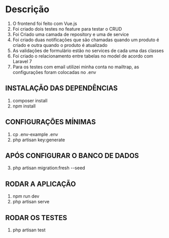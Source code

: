 # Descrição
1. O frontend foi feito com Vue.js
2. Foi criado dois testes no feature para testar o CRUD
3. Foi Criado uma camada de repository e uma de service
4. Foi criado duas notificações que são chamadas quando um produto é criado e outra quando o produto é atualizado
5. As validações de formulário estão no services de cada uma das classes
6. Foi criado o relacionamento entre tabelas no model de acordo com Laravel 7
7. Para os testes com email utilizei minha conta no mailtrap, as configurações foram colocadas no .env

## INSTALAÇÃO DAS DEPENDÊNCIAS
1. composer install
2. npm install

## CONFIGURAÇÕES MÍNIMAS
1. cp .env-example .env
2. php artisan key:generate

## APÓS CONFIGURAR O BANCO DE DADOS
3. php artisan migration:fresh --seed

## RODAR A APLICAÇÃO
1. npm run dev
2. php artisan serve

## RODAR OS TESTES
1. php artisan test


